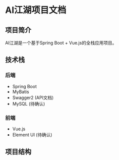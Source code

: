 # AI江湖项目文档

## 项目简介
AI江湖是一个基于Spring Boot + Vue.js的全栈应用项目。

## 技术栈
### 后端
- Spring Boot
- MyBatis
- Swagger2 (API文档)
- MySQL (待确认)

### 前端
- Vue.js
- Element UI (待确认)

## 项目结构 